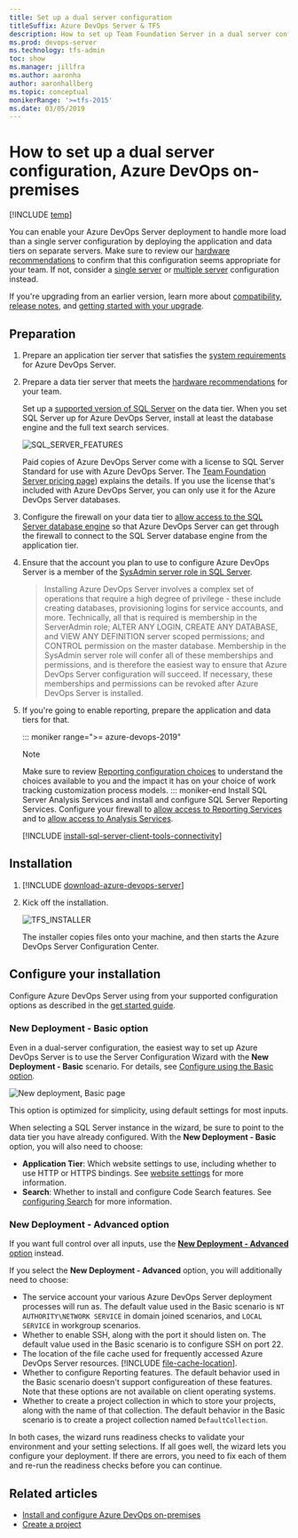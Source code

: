 ```yaml
---
title: Set up a dual server configuration
titleSuffix: Azure DevOps Server & TFS  
description: How to set up Team Foundation Server in a dual server configuration using the full configuration wizard
ms.prod: devops-server
ms.technology: tfs-admin
toc: show
ms.manager: jillfra
ms.author: aaronha
author: aaronhallberg
ms.topic: conceptual
monikerRange: '>=tfs-2015'
ms.date: 03/05/2019
---
```


# How to set up a dual server configuration, Azure DevOps on-premises

[!INCLUDE [temp](../_shared/version-tfs-2015-earlier.md)]

You can enable your Azure DevOps Server deployment to handle more load than a single server configuration by deploying the application and data tiers on separate servers. Make sure to review our [hardware recommendations](../requirements.md#hardware-recommendations) to confirm that this configuration seems appropriate for your team. If not, consider a [single server](single-server.md) or [multiple server](multiple-server.md) configuration instead.

If you're upgrading from an earlier version, learn more about [compatibility](../compatibility.md), [release notes](../whats-new.md), and [getting started with your upgrade](../upgrade/get-started.md).

## Preparation

1. Prepare an application tier server that satisfies the [system requirements](../requirements.md) for Azure DevOps Server.

2. Prepare a data tier server that meets the [hardware recommendations](../requirements.md#hardware-recommendations) for your team.

	Set up a [supported version of SQL Server](../requirements.md#sql-server) on the data tier. When you set SQL Server up for Azure DevOps Server, install at least the database engine and the full text search services.

	![SQL_SERVER_FEATURES](_shared/_img/sql-features.png)

	Paid copies of Azure DevOps Server come with a license to SQL Server Standard for use with Azure DevOps Server. The 
	[Team Foundation Server pricing page](https://nam06.safelinks.protection.outlook.com/?url=https%3A%2F%2Fvisualstudio.microsoft.com%2Fwp-content%2Fuploads%2F2017%2F11%2FVisual-Studio-2017-Licensing-Whitepaper-November-2017.pdf&data=02%7C01%7CChrystal.Comley%40microsoft.com%7Cef8e9223d359472b3d8108d69c43d4e8%7C72f988bf86f141af91ab2d7cd011db47%7C1%7C0%7C636868212482594484&sdata=w6SSW6EovOGxuIpoX5Jc5RV%2BlwqakTJTNHSuLPFPTwQ%3D&reserved=0)) explains the details. If you use the license that's included with Azure DevOps Server, you can only use it for the Azure DevOps Server databases.

3. Configure the firewall on your data tier to [allow access to the SQL Server database engine](https://msdn.microsoft.com/library/ms175043.aspx)
   so that Azure DevOps Server can get through the firewall to connect to the SQL Server database engine from the application tier.

4. Ensure that the account you plan to use to configure Azure DevOps Server is a member of the 
   [SysAdmin server role in SQL Server](https://msdn.microsoft.com/library/ms188659.aspx). 

	> Installing Azure DevOps Server involves a complex set of operations that require a high degree of privilege - these include creating databases, 
	> provisioning logins for service accounts, and more. Technically, all that is required is membership in the ServerAdmin role; 
	> ALTER ANY LOGIN, CREATE ANY DATABASE, and VIEW ANY DEFINITION server scoped permissions; and CONTROL permission on the master 
	> database. Membership in the SysAdmin server role will confer all of these memberships and permissions,
	> and is therefore the easiest way to ensure that Azure DevOps Server configuration will succeed. If necessary, these memberships and permissions 
	> can be revoked after Azure DevOps Server is installed.  

5. If you're going to enable reporting, prepare the application and data tiers for that.

	::: moniker range=">= azure-devops-2019"
	> [!NOTE]   
	> Make sure to review [Reporting configuration choices](get-started.md#reporting-choices) to understand the choices available to you and the impact it has on your choice of work tracking customization process models.
	::: moniker-end 
	Install SQL Server Analysis Services and install and configure SQL Server Reporting Services. Configure your firewall to 
	[allow access to Reporting Services](https://msdn.microsoft.com/library/bb934283.aspx) and to 
	[allow access to Analysis Services](https://msdn.microsoft.com/library/ms174937.aspx).

   [!INCLUDE [install-sql-server-client-tools-connectivity](../_shared/install-sql-server-client-tools-connectivity.md)]

## Installation

1. [!INCLUDE [download-azure-devops-server](../_shared/download-azure-devops-server.md)]

2. Kick off the installation.

	<!--- Image needs update -->
	![TFS_INSTALLER](_shared/_img/installer.png)

	The installer copies files onto your machine, and then starts the Azure DevOps Server Configuration Center.

## Configure your installation

Configure Azure DevOps Server using from your supported configuration options as described in the [get started guide](get-started.md#basic-advanced). 

### New Deployment - Basic option
Even in a dual-server configuration,
the easiest way to set up Azure DevOps Server is to use the Server Configuration
Wizard with the **New Deployment - Basic** scenario. For details, see [Configure using the Basic option](single-server.md#configure-basic).  

![New deployment, Basic page](_img/install-single-server/basic-3.png)  

This option is optimized for simplicity, using default settings for most inputs. 

When selecting a SQL Server instance in the wizard, be sure to point to the data tier you have already configured. With the **New Deployment - Basic** option, you will also need to choose:

- **Application Tier**: Which website settings to use, including whether to use HTTP or HTTPS bindings. See [website settings](../admin/websitesettings.md) for more information.
- **Search**: Whether to install and configure Code Search features. See [configuring Search](/azure/devops/project/search/administration#config-tfs) for more information.

### New Deployment - Advanced option
If you want full control over all inputs, use the [**New Deployment - Advanced** option](single-server.md#configure-advanced) instead. 

If you select the **New Deployment - Advanced** option, you will additionally need to choose:

- The service account your various Azure DevOps Server deployment processes will run as. The default value used in the Basic scenario is `NT AUTHORITY\NETWORK SERVICE` in domain joined scenarios, and `LOCAL SERVICE` in workgroup scenarios.
- Whether to enable SSH, along with the port it should listen on. The default value used in the Basic scenario is to configure SSH on port 22.
- The location of the file cache used for frequently accessed Azure DevOps Server resources. [!INCLUDE [file-cache-location](../_shared/file-cache-location.md)].
- Whether to configure Reporting features. The default behavior used in the Basic scenario doesn't support configureation of these features. Note that these options are not available on client  operating systems.
- Whether to create a project collection in which to store your projects, along with the name of that collection. The default behavior in the Basic scenario is to create a project collection named `DefaultCollection`.

In both cases, the wizard runs readiness checks to validate your environment and your setting selections. If all goes well, the wizard lets you configure your deployment. If there are errors, you need to fix each of them and re-run the readiness checks before you can continue.


## Related articles

- [Install and configure Azure DevOps on-premises](get-started.md)
- [Create a project](/azure/devops/organizations/projects/create-project)

